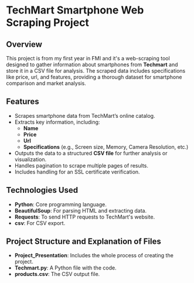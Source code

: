 # TechMart Smartphone Web Scraping Project

## Overview
This project is from my first year in FMI and it's a web-scraping tool designed 
to gather information about smartphones from **Techmart** and store it in a CSV file for analysis.
The scraped data includes specifications like price, url, and features,
providing a thorough dataset for smartphone comparison and market analysis.

## Features
- Scrapes smartphone data from TechMart’s online catalog.
- Extracts key information, including:
  - **Name**
  - **Price**
  - **Url**
  - **Specifications** (e.g., Screen size, Memory, Camera Resolution, etc.)
- Outputs the data to a structured **CSV file** for further analysis or visualization.
- Handles pagination to scrape multiple pages of results.
- Includes handling for an SSL certificate verification.

## Technologies Used
- **Python**: Core programming language.
- **BeautifulSoup**: For parsing HTML and extracting data.
- **Requests**: To send HTTP requests to TechMart's website.
- **csv**: For CSV export.

## Project Structure and Explanation of Files
- **Project_Presentation**: Includes the whole process of creating the project.
- **Techmart.py**: A Python file with the code.
- **products.csv**: The CSV output file.

